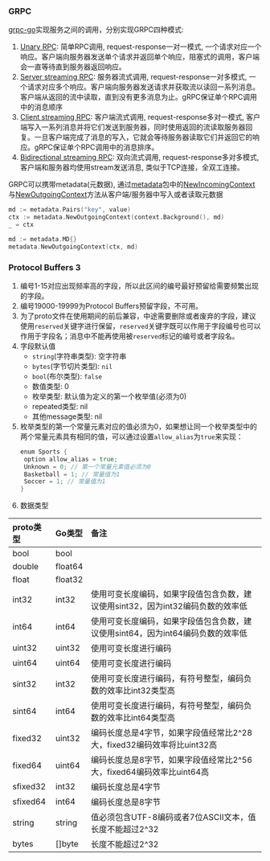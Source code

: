 ### GRPC

[grpc-go](https://github.com/grpc/grpc-go)实现服务之间的调用，分别实现GRPC四种模式: 

1. [Unary RPC](https://grpc.io/docs/what-is-grpc/core-concepts/): 简单RPC调用, request-response一对一模式, 一个请求对应一个响应。客户端向服务器发送单个请求并返回单个响应，阻塞式的调用，客户端会一直等待直到服务器返回响应。
2. [Server streaming RPC](https://grpc.io/docs/what-is-grpc/core-concepts/): 服务器流式调用, request-response一对多模式, 一个请求对应多个响应。客户端向服务器发送请求并获取流以读回一系列消息。客户端从返回的流中读取，直到没有更多消息为止。gRPC保证单个RPC调用中的消息顺序
3. [Client streaming RPC](https://grpc.io/docs/what-is-grpc/core-concepts/): 客户端流式调用, request-response多对一模式, 客户端写入一系列消息并将它们发送到服务器，同时使用返回的流读取服务器回复。一旦客户端完成了消息的写入，它就会等待服务器读取它们并返回它的响应。gRPC保证单个RPC调用中的消息排序。
4. [Bidirectional streaming RPC](https://grpc.io/docs/what-is-grpc/core-concepts/): 双向流式调用, request-response多对多模式, 客户端和服务器均使用stream发送消息, 类似于TCP连接，全双工连接。

GRPC可以携带metadata(元数据), 通过[metadata](https://github.com/grpc/grpc-go/tree/master/metadata)包中的[NewIncomingContext](https://github.com/grpc/grpc-go/blob/master/metadata/metadata.go#L151)与[NewOutgoingContext](https://github.com/grpc/grpc-go/blob/master/metadata/metadata.go#L158)方法从客户端/服务器中写入或者读取元数据
```go
md := metadata.Pairs("key", value)
ctx := metadata.NewOutgoingContext(context.Background(), md)
_ = ctx
```

```go
md := metadata.MD{}
metadata.NewOutgoingContext(ctx, md)
```

### Protocol Buffers 3
1. 编号1-15对应出现频率高的字段，所以此区间的编号最好预留给需要频繁出现的字段。
2. 编号19000-19999为Protocol Buffers预留字段，不可用。
3. 为了proto文件在使用期间的前后兼容，中途需要删除或者废弃的字段，建议使用`reserved`关键字进行保留，`reserved`关键字既可以作用于字段编号也可以作用于字段名；消息中不能再使用被`reserved`标记的编号或者字段名。 
4. 字段默认值
   * `string`(字符串类型): 空字符串
   * `bytes`(字节切片类型): `nil`
   * `bool`(布尔类型): `false`
   * 数值类型: 0
   * 枚举类型: 默认值为定义的第一个枚举值(必须为0)
   * repeated类型: nil
   * 其他message类型: nil
5. 枚举类型的第一个常量元素对应的值必须为0，如果想让同一个枚举类型中的两个常量元素具有相同的值，可以通过设置`allow_alias`为`true`来实现：
   ```go
   enum Sports {
    option allow_alias = true;
    Unknown = 0; // 第一个常量元素值必须为0
    Basketball = 1; // 常量值为1
    Soccer = 1; // 常量值为1
   }
   ```
6. 数据类型

| proto类型  | Go类型    | 备注                                            |
|:---------|:--------|:----------------------------------------------|
| bool     | bool    ||
| double   | float64 ||
| float    | float32 ||
| int32    | int32   | 使用可变长度编码，如果字段值包含负数，建议使用sint32，因为int32编码负数的效率低 |
| int64    | int64   | 使用可变长度编码，如果字段值包含负数，建议使用sint64，因为int64编码负数的效率低 |
| uint32   | uint32  | 使用可变长度进行编码                                    |
| uint64   | uint64  | 使用可变长度进行编码                                    |
| sint32   | int32   | 使用可变长度进行编码，有符号整型，编码负数的效率比int32类型高             |
| sint64   | int64   | 使用可变长度进行编码，有符号整型，编码负数的效率比int64类型高             |
| fixed32  | uint32  | 编码长度总是4字节，如果字段值经常比2^28大，fixed32编码效率将比uint32高  |
| fixed64  | uint64  | 编码长度总是8字节，如果字段值经常比2^56大，fixed64编码效率比uint64高   |
| sfixed32 | int32   | 编码长度总是4字节                                     |
| sfixed64 | int64   | 编码长度总是8字节                                     |
| string   | string  | 值必须包含UTF-8编码或者7位ASCII文本，值长度不能超过2^32           |
| bytes    | []byte  | 长度不能超过2^32                                    |